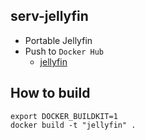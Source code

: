 serv-jellyfin
------

* Portable Jellyfin
* Push to `Docker Hub`
  - [jellyfin](https://hub.docker.com/r/valord577/jellyfin/tags)

How to build 
------

```shell
export DOCKER_BUILDKIT=1
docker build -t "jellyfin" .
```
